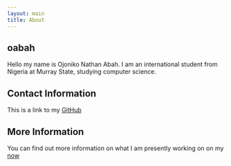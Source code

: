 ```yaml
---
layout: main
title: About
---
```


## oabah

Hello my name is Ojoniko Nathan Abah. I am an international student from Nigeria at Murray State, studying computer science.

## Contact Information

This is a link to my [GitHub](http://www.github.com/oabah)

## More Information

You can find out more information on what I am presently working on on my [now](http://www.github.com/oabah/now.html)

